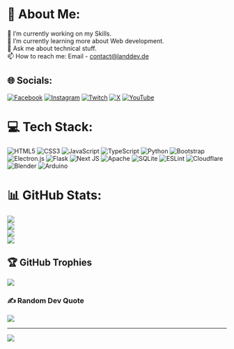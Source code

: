 # 💫 About Me:
🔭 I’m currently working on my Skills.<br>🌱 I’m currently learning more about Web development.<br>💬 Ask me about technical stuff.<br>📫 How to reach me: Email - contact@landdev.de


## 🌐 Socials:
[![Facebook](https://img.shields.io/badge/Facebook-%231877F2.svg?logo=Facebook&logoColor=white)](https://facebook.com/LandDEVde) [![Instagram](https://img.shields.io/badge/Instagram-%23E4405F.svg?logo=Instagram&logoColor=white)](https://instagram.com/LandDEVde) [![Twitch](https://img.shields.io/badge/Twitch-%239146FF.svg?logo=Twitch&logoColor=white)](https://twitch.tv/LandDEVde) [![X](https://img.shields.io/badge/X-black.svg?logo=X&logoColor=white)](https://x.com/LandDEVde) [![YouTube](https://img.shields.io/badge/YouTube-%23FF0000.svg?logo=YouTube&logoColor=white)](https://youtube.com/@LandDEV) 

# 💻 Tech Stack:
![HTML5](https://img.shields.io/badge/html5-%23E34F26.svg?style=for-the-badge&logo=html5&logoColor=white) ![CSS3](https://img.shields.io/badge/css3-%231572B6.svg?style=for-the-badge&logo=css3&logoColor=white) ![JavaScript](https://img.shields.io/badge/javascript-%23323330.svg?style=for-the-badge&logo=javascript&logoColor=%23F7DF1E) ![TypeScript](https://img.shields.io/badge/typescript-%23007ACC.svg?style=for-the-badge&logo=typescript&logoColor=white) ![Python](https://img.shields.io/badge/python-3670A0?style=for-the-badge&logo=python&logoColor=ffdd54) ![Bootstrap](https://img.shields.io/badge/bootstrap-%23563D7C.svg?style=for-the-badge&logo=bootstrap&logoColor=white) ![Electron.js](https://img.shields.io/badge/Electron-191970?style=for-the-badge&logo=Electron&logoColor=white) ![Flask](https://img.shields.io/badge/flask-%23000.svg?style=for-the-badge&logo=flask&logoColor=white) ![Next JS](https://img.shields.io/badge/Next-black?style=for-the-badge&logo=next.js&logoColor=white) ![Apache](https://img.shields.io/badge/apache-%23D42029.svg?style=for-the-badge&logo=apache&logoColor=white) ![SQLite](https://img.shields.io/badge/sqlite-%2307405e.svg?style=for-the-badge&logo=sqlite&logoColor=white) ![ESLint](https://img.shields.io/badge/ESLint-4B3263?style=for-the-badge&logo=eslint&logoColor=white) ![Cloudflare](https://img.shields.io/badge/Cloudflare-F38020?style=for-the-badge&logo=Cloudflare&logoColor=white) ![Blender](https://img.shields.io/badge/blender-%23F5792A.svg?style=for-the-badge&logo=blender&logoColor=white) ![Arduino](https://img.shields.io/badge/-Arduino-00979D?style=for-the-badge&logo=Arduino&logoColor=white)
# 📊 GitHub Stats:
![](https://github-readme-stats.vercel.app/api?username=LandDEVde&theme=dark&hide_border=true&include_all_commits=true&count_private=true)<br/>
![](https://github-readme-streak-stats.herokuapp.com/?user=LandDEVde&theme=dark&hide_border=true)<br/>
![](https://github-readme-stats.vercel.app/api/top-langs/?username=LandDEVde&theme=dark&hide_border=true&include_all_commits=true&count_private=true&layout=compact)<br>
![](https://github-contributor-stats.vercel.app/api?username=LandDEVde&limit=5&theme=dark&hide_border=true&combine_all_yearly_contributions=true)

## 🏆 GitHub Trophies
![](https://github-profile-trophy.vercel.app/?username=LandDEVde&theme=radical&no-frame=true&no-bg=true&margin-w=4)

### ✍️ Random Dev Quote
![](https://quotes-github-readme.vercel.app/api?type=horizontal&theme=radical)

---
[![](https://visitcount.itsvg.in/api?id=LandDEVde&icon=5&color=1)](https://visitcount.itsvg.in)

<!-- Proudly created with GPRM ( https://gprm.itsvg.in ) -->
